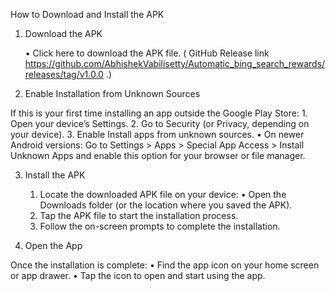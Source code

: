 How to Download and Install the APK

1. Download the APK

	•	Click here to download the APK file.
( GitHub Release link https://github.com/AbhishekVabilisetty/Automatic_bing_search_rewards/releases/tag/v1.0.0 .)
3. Enable Installation from Unknown Sources

If this is your first time installing an app outside the Google Play Store:
	1.	Open your device’s Settings.
	2.	Go to Security (or Privacy, depending on your device).
	3.	Enable Install apps from unknown sources.
	•	On newer Android versions: Go to Settings > Apps > Special App Access > Install Unknown Apps and enable this option for your browser or file manager.

3. Install the APK

	1.	Locate the downloaded APK file on your device:
	•	Open the Downloads folder (or the location where you saved the APK).
	2.	Tap the APK file to start the installation process.
	3.	Follow the on-screen prompts to complete the installation.
4. Open the App

Once the installation is complete:
	•	Find the app icon on your home screen or app drawer.
	•	Tap the icon to open and start using the app.
